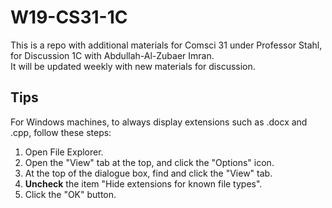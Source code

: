 # W19-CS31-1C

This is a repo with additional materials for Comsci 31 under Professor Stahl, for Discussion 1C with Abdullah-Al-Zubaer Imran.  
It will be updated weekly with new materials for discussion.

## Tips

For Windows machines, to always display extensions such as .docx and .cpp, follow these steps:
1. Open File Explorer.
2. Open the "View" tab at the top, and click the "Options" icon.
3. At the top of the dialogue box, find and click the "View" tab.
4. **Uncheck** the item "Hide extensions for known file types".
5. Click the "OK" button.